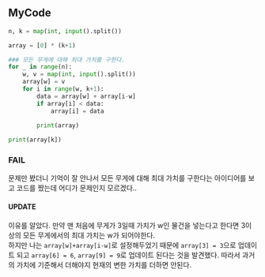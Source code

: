 ## MyCode
```python
n, k = map(int, input().split())

array = [0] * (k+1)

### 모든 무게에 대해 최대 가치를 구한다.
for _ in range(n):
    w, v = map(int, input().split())
    array[w] = v
    for i in range(w, k+1):
        data = array[w] + array[i-w]
        if array[i] < data:
            array[i] = data

        print(array)
    
print(array[k])
```

### FAIL
문제만 봤더니 기억이 잘 안나서 모든 무게에 대해 최대 가치를 구한다는 아이디어를 보고 코드를 짰는데 어디가 문제인지 모르겠다..

#### UPDATE
이유를 알았다. 만약 맨 처음에 무게가 3일때 가치가 w인 물건을 넣는다고 한다면 3이상의 모든 무게에서의 최대 가치는 w가 되어야한다. <br>
하지만 나는 `array[w]+array[i-w]`로 설정해두었기 때문에 `array[3] = 3`으로 업데이트 되고 `array[6] = 6`, `array[9] = 9`로 업데이트 된다는 것을 발견했다. 따라서 과거의 가치에 기준해서 더해야지 현재의 변한 가치를 더하면 안된다. 
